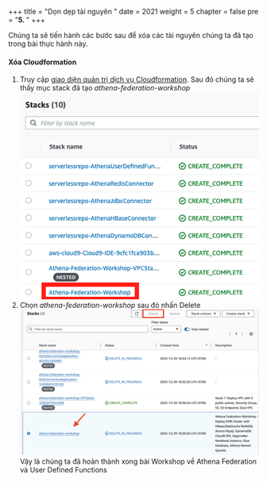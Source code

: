 +++
title = "Dọn dẹp tài nguyên  "
date = 2021
weight = 5
chapter = false
pre = "<b>5. </b>"
+++

Chúng ta sẽ tiến hành các bước sau để xóa các tài nguyên chúng ta đã tạo trong bài thực hành này.


#### Xóa Cloudformation
1. Truy cập [giao diện quản trị dịch vụ Cloudformation](https://us-east-1.console.aws.amazon.com/cloudformation/home?region=us-east-1#/stacks?filteringText=&filteringStatus=active&viewNested=true). Sau đó chúng ta sẽ thấy mục stack đã tạo *athena-federation-workshop*
![Alt text](cleanup1-1.png)
2. Chọn *athena-federation-workshop* sau đó nhấn Delete
![Alt text](<hinh 1.65-1.png>)
Vậy là chúng ta đã hoàn thành xong bài Workshop về Athena Federation và User Defined Functions